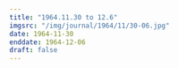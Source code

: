 ```yaml
---
title: "1964.11.30 to 12.6"
imgsrc: "/img/journal/1964/11/30-06.jpg"
date: 1964-11-30
enddate: 1964-12-06
draft: false
---
```


<!-- fix pre-formatted input -->
